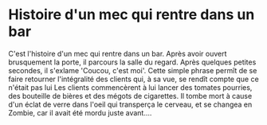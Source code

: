 # Histoire d'un mec qui rentre dans un bar
C'est l'histoire d'un mec qui rentre dans un bar. Après avoir ouvert brusquement la porte, il parcours la salle du regard. Après quelques petites secondes, il s'exlame 'Coucou, c'est moi'. Cette simple phrase permît de se faire retourner l'intégralité des clients qui, à sa vue, se rendît compte que ce n'était pas lui
 Les clients commencèrent à lui lancer des tomates pourries, des bouteille de bières et des mégots de cigarettes. Il tombe mort à cause d'un éclat de verre dans l'oeil qui transperça le cerveau, et se changea en Zombie, car il avait été mordu juste avant....
